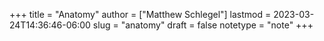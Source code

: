 +++
title = "Anatomy"
author = ["Matthew Schlegel"]
lastmod = 2023-03-24T14:36:46-06:00
slug = "anatomy"
draft = false
notetype = "note"
+++
